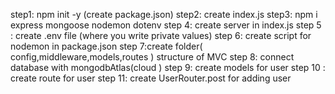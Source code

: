 step1: npm init -y (create package.json)
step2: create index.js
step3: npm i express mongoose nodemon dotenv
step 4: create server in  index.js
step 5 : create .env file (where you write private values)
step 6: create script for nodemon in package.json
step 7:create folder( config,middleware,models,routes ) structure of MVC 
step 8: connect database with mongodbAtlas(cloud )
step 9: create models for user
step 10 : create route for user
step 11: create UserRouter.post for adding user
